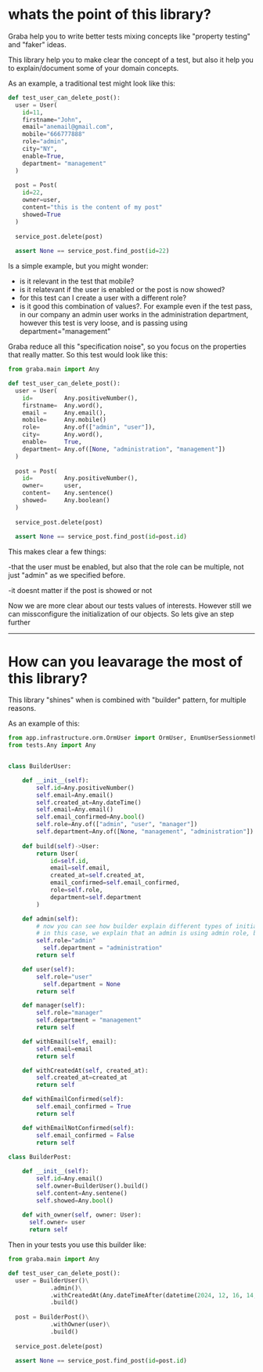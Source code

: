 # whats the point of this library?

Graba help you to write better tests mixing concepts like "property testing" and "faker" ideas.

This library help you to make clear the concept of a test, but also it help you to explain/document some of your domain concepts.

As an example, a traditional test might look like this:



```python
def test_user_can_delete_post():
  user = User(
    id=11,
  	firstname="John",
    email="anemail@gmail.com",
    mobile="666777888"
    role="admin",
    city="NY",
    enable=True,
    department= "management"
  )
  
  post = Post(
    id=22,
  	owner=user,
    content="this is the content of my post"
    showed=True
  )
  
  service_post.delete(post)
  
  assert None == service_post.find_post(id=22)
```

Is a simple example, but you might wonder: 

 - is it relevant in the test that mobile?
 - is it relatevant if the user is enabled or the post is now showed?
 - for this test can I create a user with a different role?
 - is it good this combination of values?. For example even if the test pass, in our company an admin user works in the administration department, however this test is very loose, and is passing using department="management"



Graba reduce all this "specification noise", so you focus on the properties that really matter. So this test would look like this:

```python
from graba.main import Any

def test_user_can_delete_post():
  user = User(
    id=         Any.positiveNumber(),
  	firstname=	Any.word(),
    email =		Any.email(),
    mobile=		Any.mobile()
    role=		Any.of(["admin", "user"]),
    city=		Any.word(),
    enable=		True,
    department= Any.of([None, "administration", "management"])
  )
  
  post = Post(
    id=         Any.positiveNumber(),
  	owner=		user,
    content=	Any.sentence()
    showed=		Any.boolean()
  )
  
  service_post.delete(post)
  
  assert None == service_post.find_post(id=post.id)
```

This makes clear a few things:

-that the user must be enabled, but also that the role can be multiple, not just "admin" as we specified before.

-it doesnt matter if the post is showed or not



Now we are more clear about our tests values of interests. However still we can missconfigure the initialization of our objects. So lets give an step further

----

# How can you leavarage the most of this library?

This library "shines" when is combined with "builder" pattern, for multiple reasons.

As an example of this:

```python
from app.infrastructure.orm.OrmUser import OrmUser, EnumUserSessionmethod, EnumUserRole
from tests.Any import Any


class BuilderUser:

    def __init__(self):
      	self.id=Any.positiveNumber()
        self.email=Any.email()
        self.created_at=Any.dateTime()
        self.email=Any.email()
        self.email_confirmed=Any.bool()
        self.role=Any.of(["admin", "user", "manager"])
        self.department=Any.of([None, "management", "administration"])
        
    def build(self)->User:
        return User(
          	id=self.id,
            email=self.email,
            created_at=self.created_at,
            email_confirmed=self.email_confirmed,
            role=self.role,
          	department=self.department
        )

    def admin(self):
      	# now you can see how builder explain different types of initializing things in your applications
        # in this case, we explain that an admin is using admin role, but also is working in administration department
        self.role="admin"
	      self.department = "administration"
        return self

    def user(self):
        self.role="user"
	      self.department = None
        return self

    def manager(self):
        self.role="manager"
        self.department = "management"
        return self

    def withEmail(self, email):
        self.email=email
        return self

    def withCreatedAt(self, created_at):
        self.created_at=created_at
        return self

    def withEmailConfirmed(self):
        self.email_confirmed = True
        return self

    def withEmailNotConfirmed(self):
        self.email_confirmed = False
        return self
      
class BuilderPost:

    def __init__(self):
        self.id=Any.email()
        self.owner=BuilderUser().build()
        self.content=Any.sentene()
        self.showed=Any.bool()
        
    def with_owner(self, owner: User):
      self.owner= user
      return self
```

Then in your tests you use this builder like:

```python
from graba.main import Any

def test_user_can_delete_post():
  user = BuilderUser()\
            .admin()\
            .withCreatedAt(Any.dateTimeAfter(datetime(2024, 12, 16, 14, 30, 0)))\
            .build()
  
  post = BuilderPost()\
            .withOwner(user)\
            .build()
  
  service_post.delete(post)
  
  assert None == service_post.find_post(id=post.id)
```

